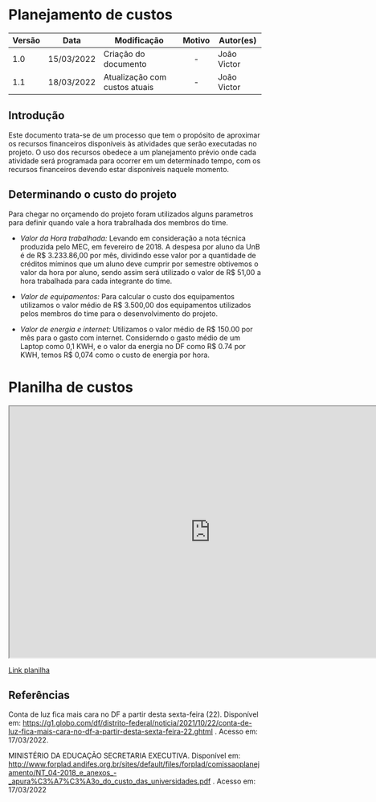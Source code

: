 # Planejamento de custos

| Versão | Data       | Modificação                    | Motivo | Autor(es) |
| ------ | ---------- | ------------------------------ | :----: | ----- |
| 1.0    | 15/03/2022 | Criação do documento  | - | João Victor |
| 1.1    | 18/03/2022 | Atualização com custos atuais  | - | João Victor |
## Introdução

Este documento trata-se de um processo que tem o propósito de aproximar os recursos financeiros disponíveis às atividades que serão executadas no projeto. O uso dos recursos obedece a um planejamento prévio onde cada atividade será programada para ocorrer em um determinado tempo, com os recursos financeiros devendo estar disponíveis naquele momento.


## Determinando o custo do projeto 

Para chegar no orçamendo do projeto foram utilizados alguns parametros para definir quando vale a hora trabralhada dos membros do time.


* *Valor da Hora trabalhada:* Levando em consideração a nota técnica produzida pelo MEC, em fevereiro de 2018. A despesa por aluno da UnB é de 
R$ 3.233.86,00 por mês, dividindo esse valor por a quantidade de créditos míminos que um aluno deve cumprir por semestre obtivemos o valor da hora por aluno, sendo assim será utilizado o valor de R$ 51,00 a hora trabalhada para cada integrante do time. 

* *Valor de equipamentos:* Para calcular o custo dos equipamentos utilizamos o valor médio de R$ 3.500,00 dos equipamentos utilizados pelos membros do time para o desenvolvimento do projeto. 

* *Valor de energia e internet:* Utilizamos o valor médio de R$ 150.00 por mês para o gasto com internet. Considerndo o gasto médio de um Laptop como 0,1 KWH, e o valor da energia no DF como  R$ 0.74 por KWH, temos R$ 0,074 como o custo de energia por hora.


# Planilha de custos


 <iframe height="500px" width="800px" src="https://docs.google.com/spreadsheets/d/1SAZgk2EMxCDHKaEKZTKxDpXlApEtLIwiwKFkSex6BoU/edit?usp=sharing"></iframe>

 [Link planilha](https://docs.google.com/spreadsheets/d/1SAZgk2EMxCDHKaEKZTKxDpXlApEtLIwiwKFkSex6BoU/edit?usp=sharing)


## Referências

 Conta de luz fica mais cara no DF a partir desta sexta-feira (22). Disponível em: https://g1.globo.com/df/distrito-federal/noticia/2021/10/22/conta-de-luz-fica-mais-cara-no-df-a-partir-desta-sexta-feira-22.ghtml . Acesso em: 17/03/2022.

 MINISTÉRIO DA EDUCAÇÃO SECRETARIA EXECUTIVA. Disponível em: http://www.forplad.andifes.org.br/sites/default/files/forplad/comissaoplanejamento/NT_04-2018_e_anexos_-_apura%C3%A7%C3%A3o_do_custo_das_universidades.pdf . Acesso em: 17/03/2022
